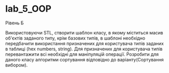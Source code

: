 # lab_5_OOP
Рівень Б

Використовуючи STL, створити шаблон класу, в якому міститься масив об'єктів заданого типу, крім базових типів, в шаблоні необхідно передбачити використання призначених для користувача типів заданих в таблиці (hex numbers, string). Для призначених для користувача типів перевантажити всі необхідні для маніпуляцій операції. Розробити для даного класу алгоритми сортування відповідно до варіанту(Сортування вибором).
